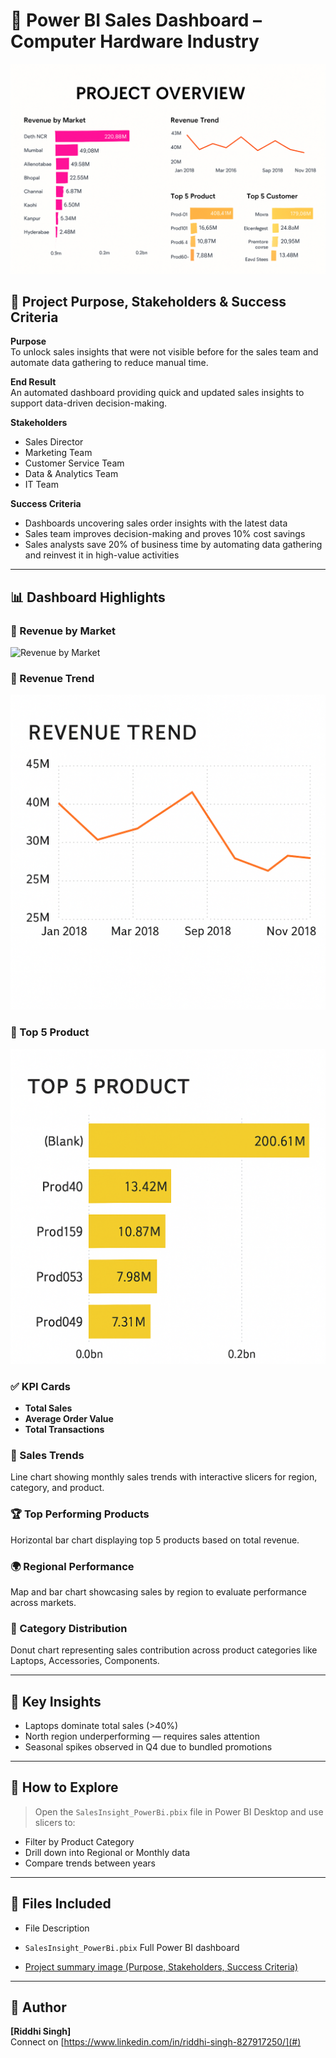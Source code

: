 
# 💼 Power BI Sales Dashboard – Computer Hardware Industry

![Project Overview](ProjectOverview2.png)

## 🎯 Project Purpose, Stakeholders & Success Criteria

**Purpose**  
To unlock sales insights that were not visible before for the sales team and automate data gathering to reduce manual time.

**End Result**  
An automated dashboard providing quick and updated sales insights to support data-driven decision-making.

**Stakeholders**  
- Sales Director  
- Marketing Team  
- Customer Service Team  
- Data & Analytics Team  
- IT Team

**Success Criteria**  
- Dashboards uncovering sales order insights with the latest data  
- Sales team improves decision-making and proves 10% cost savings  
- Sales analysts save 20% of business time by automating data gathering and reinvest it in high-value activities

---

## 📊 Dashboard Highlights

### 📌 Revenue by Market
![Revenue by Market](CRevenueByMarket.png)

### 📌 Revenue Trend
![Revenue Trend](RevenueTrend.png)

### 📌 Top 5 Product
![Top 5 Product](Top5Product.png)

### ✅ KPI Cards
- **Total Sales**
- **Average Order Value**
- **Total Transactions**

### 📆 Sales Trends
Line chart showing monthly sales trends with interactive slicers for region, category, and product.

### 🏆 Top Performing Products
Horizontal bar chart displaying top 5 products based on total revenue.

### 🌍 Regional Performance
Map and bar chart showcasing sales by region to evaluate performance across markets.

### 🍩 Category Distribution
Donut chart representing sales contribution across product categories like Laptops, Accessories, Components.

---

## 🧠 Key Insights

- Laptops dominate total sales (>40%)
- North region underperforming — requires sales attention
- Seasonal spikes observed in Q4 due to bundled promotions

---

## 🚀 How to Explore

> Open the `SalesInsight_PowerBi.pbix` file in Power BI Desktop and use slicers to:
- Filter by Product Category
- Drill down into Regional or Monthly data
- Compare trends between years

---

## 📁 Files Included

- File  Description 

- `SalesInsight_PowerBi.pbix` Full Power BI dashboard 
- [Project summary image (Purpose, Stakeholders, Success Criteria)](ProjectOverview.png) 


---

## 📌 Author

**[Riddhi Singh]**  
Connect on [https://www.linkedin.com/in/riddhi-singh-827917250/](#)


